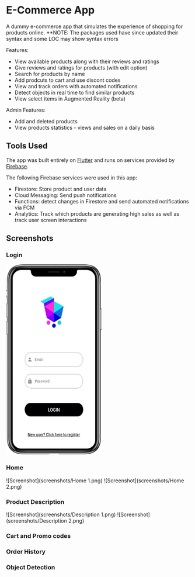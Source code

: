 # E-Commerce App

A dummy e-commerce app that simulates the experience of shopping for products online. **NOTE: The packages used have since updated their syntax and some LOC may show syntax errors

Features:

- View available products along with their reviews and ratings
- Give reviews and ratings for products (with edit option)
- Search for products by name
- Add prodcuts to cart and use discont codes
- View and track orders with automated notifications
- Detect objects in real time to find similar products
- View select items in Augmented Reality (beta)

Admin Features:

- Add and deleted products
- View products statistics - views and sales on a daily basis

## Tools Used

The app was built entirely on [Flutter](https://flutter.dev/) and runs on services provided by [Firebase](https://firebase.google.com/). 

The following Firebase services were used in this app:

- Firestore: Store product and user data
- Cloud Messaging: Send push notifications
- Functions: detect changes in Firestore and send automated notifications via FCM
- Analytics: Track which products are generating high sales as well as track user screen interactions

## Screenshots

### Login

![Screenshot](screenshots/Login.png)

### Home

![Screenshot](screenshots/Home 1.png) ![Screenshot](screenshots/Home 2.png)

### Product Description

![Screenshot](screenshots/Description 1.png) ![Screenshot](screenshots/Description 2.png)

### Cart and Promo codes

### Order History

### Object Detection
